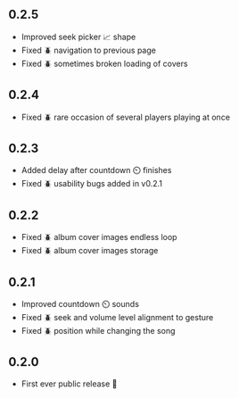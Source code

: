 ## 0.2.5
- Improved seek picker 📈 shape
- Fixed 🪲 navigation to previous page
- Fixed 🪲 sometimes broken loading of covers

## 0.2.4
- Fixed 🪲 rare occasion of several players playing at once

## 0.2.3
- Added delay after countdown ⏲️ finishes
- Fixed 🪲 usability bugs added in v0.2.1

## 0.2.2
- Fixed 🪲 album cover images endless loop
- Fixed 🪲 album cover images storage

## 0.2.1
- Improved countdown ⏲️ sounds
- Fixed 🪲 seek and volume level alignment to gesture
- Fixed 🪲 position while changing the song

## 0.2.0
- First ever public release 🥳
